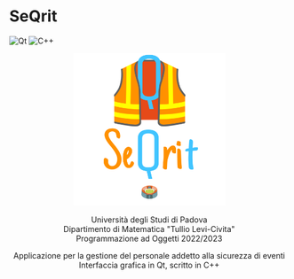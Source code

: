# SeQrit
![Qt](https://img.shields.io/badge/Qt%206.2.4-lightgreen?logo=qt)
![C++](https://img.shields.io/badge/C++-blue?logo=cplusplus)

<p align="center">
    <img src="Icone/Logo.png" style="width:275px;height:auto">
</p>

<p align="center">
  Università degli Studi di Padova
    <br>
  Dipartimento di Matematica "Tullio Levi-Civita"
    <br>
  Programmazione ad Oggetti 2022/2023
</p>

<p align="center">
  Applicazione per la gestione del personale addetto alla sicurezza di eventi
   <br>
  Interfaccia grafica in Qt, scritto in C++
</p>
